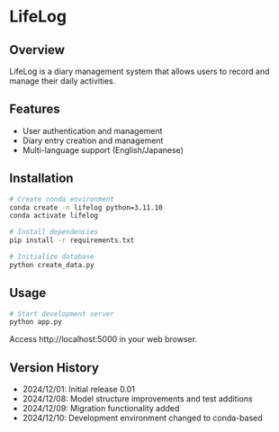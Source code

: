 # LifeLog

## Overview
LifeLog is a diary management system that allows users to record and manage their daily activities.

## Features
- User authentication and management
- Diary entry creation and management
- Multi-language support (English/Japanese)

## Installation
```bash
# Create conda environment
conda create -n lifelog python=3.11.10
conda activate lifelog

# Install dependencies
pip install -r requirements.txt

# Initialize database
python create_data.py
```

## Usage
```bash
# Start development server
python app.py
```

Access http://localhost:5000 in your web browser.

## Version History
- 2024/12/01: Initial release 0.01
- 2024/12/08: Model structure improvements and test additions
- 2024/12/09: Migration functionality added
- 2024/12/10: Development environment changed to conda-based
